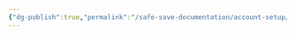 ```yaml
---
{"dg-publish":true,"permalink":"/safe-save-documentation/account-setup/watertight/manual-build/"}
---
```


